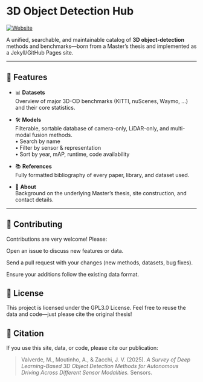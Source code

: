 # 3D Object Detection Hub

[![Website](https://img.shields.io/badge/🌐-Website-blue?style=flat-square)](https://3d-object-detection-hub.github.io)

A unified, searchable, and maintainable catalog of **3D object-detection** methods and benchmarks—born from a Master’s thesis and implemented as a Jekyll/GitHub Pages site.

---

## 🚀 Features

- 📊 **Datasets**  
  Overview of major 3D-OD benchmarks (KITTI, nuScenes, Waymo, …) and their core statistics.

- 🛠️ **Models**  
  Filterable, sortable database of camera-only, LiDAR-only, and multi-modal fusion methods.  
  • Search by name  
  • Filter by sensor & representation  
  • Sort by year, mAP, runtime, code availability  

- 📚 **References**  
  Fully formatted bibliography of every paper, library, and dataset used.

- 👤 **About**  
  Background on the underlying Master’s thesis, site construction, and contact details.

---


## 🤝 Contributing
Contributions are very welcome! Please:

Open an issue to discuss new features or data.

Send a pull request with your changes (new methods, datasets, bug fixes).

Ensure your additions follow the existing data format.

## 📜 License
This project is licensed under the GPL3.0 License.
Feel free to reuse the data and code—just please cite the original thesis!

## 📑 Citation

If you use this site, data, or code, please cite our publication:

> Valverde, M., Moutinho, A., & Zacchi, J. V. (2025). *A Survey of Deep Learning-Based 3D Object Detection Methods for Autonomous Driving Across Different Sensor Modalities.* Sensors.

